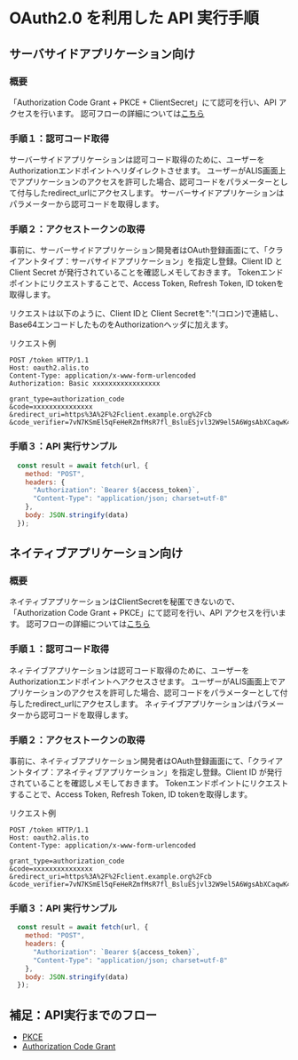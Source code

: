 # OAuth2.0 を利用した API 実行手順

## サーバサイドアプリケーション向け

### 概要

「Authorization Code Grant + PKCE + ClientSecret」にて認可を行い、API アクセスを行います。
認可フローの詳細については[こちら](#補足：api実行までのフロー)

### 手順１：認可コード取得

サーバーサイドアプリケーションは認可コード取得のために、ユーザーをAuthorizationエンドポイントへリダイレクトさせます。
ユーザーがALIS画面上でアプリケーションのアクセスを許可した場合、認可コードをパラメーターとして付与したredirect_urlにアクセスします。
サーバーサイドアプリケーションはパラメーターから認可コードを取得します。

### 手順２：アクセストークンの取得

事前に、サーバーサイドアプリケーション開発者はOAuth登録画面にて、「クライアントタイプ：サーバサイドアプリケーション」を指定し登録。Client ID と Client Secret が発行されていることを確認しメモしておきます。
Tokenエンドポイントにリクエストすることで、Access Token, Refresh Token, ID tokenを取得します。

リクエストは以下のように、Client IDと Client Secretを":"(コロン)で連結し、Base64エンコードしたものをAuthorizationヘッダに加えます。

リクエスト例
```
POST /token HTTP/1.1
Host: oauth2.alis.to
Content-Type: application/x-www-form-urlencoded
Authorization: Basic xxxxxxxxxxxxxxxxx
 
grant_type=authorization_code
&code=xxxxxxxxxxxxxxx
&redirect_uri=https%3A%2F%2Fclient.example.org%2Fcb
&code_verifier=7vN7KSmEl5qFeHeRZmfMsR7fl_BsluESjvl32W9el5A6WgsAbXCaqwK43BmXjs7cGw9hTQC9xmVb41xi8fL4CA
```

### 手順３：API 実行サンプル

```javascript
  const result = await fetch(url, {
    method: "POST",
    headers: {
      "Authorization": `Bearer ${access_token}`,
      "Content-Type": "application/json; charset=utf-8"
    },
    body: JSON.stringify(data)
  });
```

## ネイティブアプリケーション向け

### 概要

ネイティブアプリケーションはClientSecretを秘匿できないので、
「Authorization Code Grant + PKCE」にて認可を行い、API アクセスを行います。
認可フローの詳細については[こちら](#補足：api実行までのフロー)

### 手順１：認可コード取得

ネィテイブアプリケーションは認可コード取得のために、ユーザーをAuthorizationエンドポイントへアクセスさせます。
ユーザーがALIS画面上でアプリケーションのアクセスを許可した場合、認可コードをパラメーターとして付与したredirect_urlにアクセスします。
ネィテイブアプリケーションはパラメーターから認可コードを取得します。

### 手順２：アクセストークンの取得

事前に、ネイティブアプリケーション開発者はOAuth登録画面にて、「クライアントタイプ：アネイティブアプリケーション」を指定し登録。Client ID が発行されていることを確認しメモしておきます。
Tokenエンドポイントにリクエストすることで、Access Token, Refresh Token, ID tokenを取得します。

リクエスト例
```
POST /token HTTP/1.1
Host: oauth2.alis.to
Content-Type: application/x-www-form-urlencoded
 
grant_type=authorization_code
&code=xxxxxxxxxxxxxxx
&redirect_uri=https%3A%2F%2Fclient.example.org%2Fcb
&code_verifier=7vN7KSmEl5qFeHeRZmfMsR7fl_BsluESjvl32W9el5A6WgsAbXCaqwK43BmXjs7cGw9hTQC9xmVb41xi8fL4CA
```

### 手順３：API 実行サンプル


```javascript
  const result = await fetch(url, {
    method: "POST",
    headers: {
      "Authorization": `Bearer ${access_token}`,
      "Content-Type": "application/json; charset=utf-8"
    },
    body: JSON.stringify(data)
  });
```

## 補足：API実行までのフロー

* [PKCE](https://www.authlete.com/documents/article/pkce)
* [Authorization Code Grant](https://tools.ietf.org/html/rfc6749#section-4.1)
